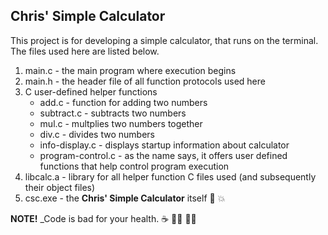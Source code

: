 ## Chris' Simple Calculator
This project is for developing a simple calculator, that runs on the terminal. The files used here are  listed below.
1. main.c - the main program where execution begins
2. main.h - the header file of all function protocols used here
3. C user-defined helper functions
    *	add.c - function for adding two numbers
    *	subtract.c - subtracts two numbers
    *	mul.c -  multplies two numbers together
    *	div.c - divides two numbers
    *   info-display.c - displays startup information about calculator
    *   program-control.c - as the name says, it offers user defined functions that help control program execution 
4. libcalc.a - library for all helper function C files used (and subsequently their object files)
5. csc.exe - the **Chris' Simple Calculator** itself :tada: :boom:

**NOTE!** _Code is bad for your health. :coffee: :man_technologist: :woman_technologist: 
